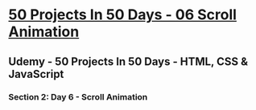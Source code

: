 # [50 Projects In 50 Days - 06 Scroll Animation](https://arpadgbondor.github.io/50_Projects_In_50_Days-06_Scroll_Animation/)

## Udemy - 50 Projects In 50 Days - HTML, CSS & JavaScript
### Section 2: Day 6 - Scroll Animation
